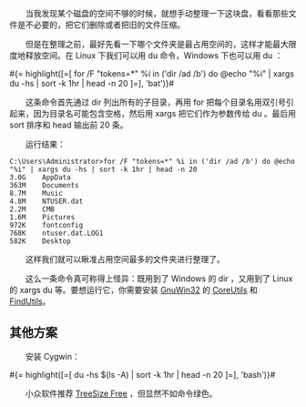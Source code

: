 　　当我发现某个磁盘的空间不够的时候，就想手动整理一下这块盘，看看那些文件是不必要的，把它们删除或者把旧的文件压缩。

　　但是在整理之前，最好先看一下哪个文件夹是最占用空间的，这样才能最大限度地释放空间。在 Linux 下我们可以用 du 命令，Windows 下也可以用 du ：

#{= highlight([=[
for /F "tokens=*" %i in ('dir /ad /b') do @echo "%i" | xargs du -hs | sort -k 1hr | head -n 20
]=], 'bat')}#

　　这条命令首先通过 dir 列出所有的子目录，再用 for 把每个目录名用双引号引起来，因为目录名可能包含空格，然后用 xargs 把它们作为参数传给 du 。最后用 sort 排序和 head 输出前 20 条。

　　运行结果：

```
C:\Users\Administrator>for /F "tokens=*" %i in ('dir /ad /b') do @echo "%i" | xargs du -hs | sort -k 1hr | head -n 20
3.0G    AppData
363M    Documents
8.7M    Music
4.8M    NTUSER.dat
2.2M    CMB
1.6M    Pictures
972K    fontconfig
768K    ntuser.dat.LOG1
582K    Desktop
```

　　这样我们就可以瞅准占用空间最多的文件夹进行整理了。

　　这么一条命令真可称得上怪异：既用到了 Windows 的 dir ，又用到了 Linux 的 xargs du 等。要想运行它，你需要安装 [GnuWin32](http://gnuwin32.sourceforge.net/) 的 [CoreUtils](http://gnuwin32.sourceforge.net/packages/coreutils.htm) 和 [FindUtils](http://gnuwin32.sourceforge.net/packages/findutils.htm)。

## 其他方案

　　安装 Cygwin：

#{= highlight([=[
du -hs $(ls -A) | sort -k 1hr | head -n 20
]=], 'bash')}#

　　小众软件推荐 [TreeSize Free](http://www.appinn.com/treesize/) ，但显然不如命令绿色。
